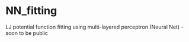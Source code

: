# NN_fitting
LJ potential function fitting using multi-layered perceptron (Neural Net) - soon to be public
